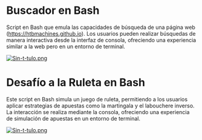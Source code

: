 # Buscador en Bash

Script en Bash que emula las capacidades de búsqueda de una página web (https://htbmachines.github.io). Los usuarios pueden realizar búsquedas de manera interactiva desde la interfaz de consola, ofreciendo una experiencia similar a la web pero en un entorno de terminal.

[![Sin-t-tulo.png](https://i.postimg.cc/Y06GNmQ0/Sin-t-tulo.png)](https://postimg.cc/5Qt2by7W)





# Desafío a la Ruleta en Bash

Este script en Bash simula un juego de ruleta, permitiendo a los usuarios aplicar estrategias de apuestas como la martingala y el labouchere inverso. La interacción se realiza mediante la consola, ofreciendo una experiencia de simulación de apuestas en un entorno de terminal.

[![Sin-t-tulo.png](https://i.postimg.cc/yYnq5bNY/Sin-t-tulo.png)](https://postimg.cc/svB0GKSt)
